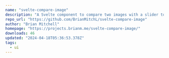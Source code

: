 ```yaml
---
name: "svelte-compare-image"
description: "A Svelte component to compare two images with a slider to reveal one over the other"
repo_url: "https://github.com/BrianMitchL/svelte-compare-image"
author: "Brian Mitchell"
homepage: "https://projects.brianm.me/svelte-compare-image/"
downloads: 46
updated: "2024-04-18T05:36:53.378Z"
tags: 
  - ui
---
```

